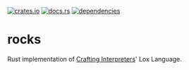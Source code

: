 [![crates.io](https://img.shields.io/crates/v/rocks-lang)](https://crates.io/crates/rocks-lang)
[![docs.rs](https://img.shields.io/docsrs/rocks-lang)](https://docs.rs/rocks-lang/latest)
[![dependencies](https://deps.rs/repo/github/boranseckin/rocks/status.svg)](https://deps.rs/repo/github/boranseckin/rocks)

# rocks
Rust implementation of [Crafting Interpreters](https://craftinginterpreters.com/)' Lox Language.
